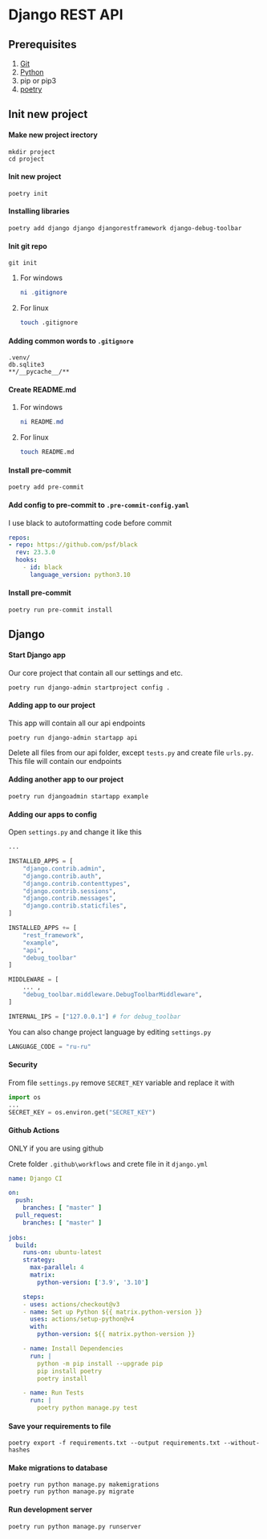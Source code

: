 # Django REST API
## Prerequisites
1. [Git](https://git-scm.com/)
2. [Python](https://python.org/)
3. pip or pip3
4. [poetry](https://python-poetry.org/)

## Init new project

#### Make new project irectory
```shell
mkdir project
cd project
```

#### Init new project
```shell
poetry init
```

#### Installing libraries
```shell
poetry add django django djangorestframework django-debug-toolbar
```

#### Init git repo
```
git init
```
1. For windows
	```powershell
	ni .gitignore
	```
2. For linux
	```bash
	touch .gitignore
	```

#### Adding common words to `.gitignore`
```.gitignore
.venv/
db.sqlite3
**/__pycache__/**
```

#### Create README.md
1. For windows
	```powershell
	ni README.md
	```
2. For linux
	```bash
	touch README.md
	```

#### Install pre-commit
```shell
poetry add pre-commit
```

#### Add config to pre-commit to `.pre-commit-config.yaml` 
I use black to autoformatting code before commit

```yaml
repos:
- repo: https://github.com/psf/black
  rev: 23.3.0
  hooks:
    - id: black
      language_version: python3.10
```

#### Install pre-commit

```shell
poetry run pre-commit install
```

## Django
#### Start Django app
Our core  project that contain all our settings and etc.
```shell
poetry run django-admin startproject config .
```

#### Adding app to our project
This app will contain all our api endpoints
```shell
poetry run django-admin startapp api
```
Delete all files from our api folder, except `tests.py` and create file `urls.py`. This file will contain our endpoints

#### Adding another app to our project

```shell
poetry run djangoadmin startapp example
```

#### Adding our apps to config
Open `settings.py` and change it like this

```python
...

INSTALLED_APPS = [
	"django.contrib.admin",
    "django.contrib.auth",
    "django.contrib.contenttypes",
    "django.contrib.sessions",
    "django.contrib.messages",
    "django.contrib.staticfiles",
]

INSTALLED_APPS += [
	"rest_framework",
	"example",
	"api",
	"debug_toolbar"
]

MIDDLEWARE = [
	... ,
	"debug_toolbar.middleware.DebugToolbarMiddleware",
]

INTERNAL_IPS = ["127.0.0.1"] # for debug_toolbar
```
You can also change project language by editing `settings.py`

```python
LANGUAGE_CODE = "ru-ru"
```

#### Security
From file `settings.py` remove `SECRET_KEY` variable and replace it with

```python
import os
...
SECRET_KEY = os.environ.get("SECRET_KEY")
```

#### Github Actions
ONLY if you are using github

Crete folder `.github\workflows` and crete file in it `django.yml`
```yml
name: Django CI

on:
  push:
    branches: [ "master" ]
  pull_request:
    branches: [ "master" ]
  
jobs:
  build:
    runs-on: ubuntu-latest
    strategy:
      max-parallel: 4
      matrix:
        python-version: ['3.9', '3.10']

    steps:
    - uses: actions/checkout@v3
    - name: Set up Python ${{ matrix.python-version }}
      uses: actions/setup-python@v4
      with:
        python-version: ${{ matrix.python-version }}

    - name: Install Dependencies
      run: |
        python -m pip install --upgrade pip
        pip install poetry
        poetry install

    - name: Run Tests
      run: |
        poetry python manage.py test
```

#### Save your requirements to file

```shell
poetry export -f requirements.txt --output requirements.txt --without-hashes
```

#### Make migrations to database

```shell
poetry run python manage.py makemigrations
poetry run python manage.py migrate 
```

#### Run development server

```shell
poetry run python manage.py runserver
```
